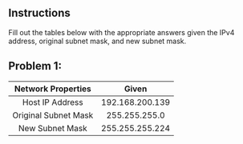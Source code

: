 ## Instructions
Fill out the tables below with the appropriate answers given the IPv4 address, original subnet mask, and new subnet mask.
## Problem 1:
|Network Properties|Given|
|:---:|:--:|
|Host IP Address|192.168.200.139|
|Original Subnet Mask|255.255.255.0|
|New Subnet Mask|255.255.255.224|
